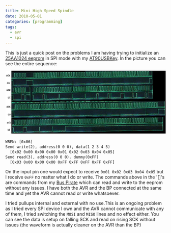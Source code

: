 ```yaml
---
title: Mini High Speed Spindle
date: 2010-05-01
categories: [programming]
tags:
  - avr
  - spi
---
```

This is just a quick post on the problems I am having trying to initialize an [25AA1024 eeprom](http://ww1.microchip.com/downloads/en/DeviceDoc/21836B.pdf) in SPI mode with my [AT90USBKey](http://www.atmel.com/dyn/products/tools_card.asp?tool_id=3879). In the picture you can see the entire sequence:

![Massive_screenshot_small](/images/avr-spi-testing/massive_screenshot_small-scaled10001.jpg)


````
WREN: [0x06]  
Send write(2), address(0 0 0), data(1 2 3 4 5)
  [0x02 0x00 0x00 0x00 0x01 0x02 0x03 0x04 0x05]  
Send read(3), address(0 0 0). dummy(0xFF)
  [0x03 0x00 0x00 0x00 0xFF 0xFF 0xFF 0xFF 0xFF]  
````

On the input pin one would expect to receive `0x01 0x02 0x03 0x04 0x05` but I receive `0xFF` no matter what I do or write. The commands above in the '[]'s are commands from my [Bus Pirate](http://dangerousprototypes.com/docs/Bus_Pirate) which can read and write to the eeprom without any issues. I have both the AVR and the BP connected at the same time and yet the AVR cannot read or write whatsoever.  

I tried pullups internal and external with no use.This is an ongoing problem as I tried every SPI device I own and the AVR cannot communicate with any of them, I tried switching the `MOSI` and `MISO` lines and no effect either. You can see the data is setup on falling SCK and read on rising SCK without issues (the waveform is actually cleaner on the AVR than the BP)  
